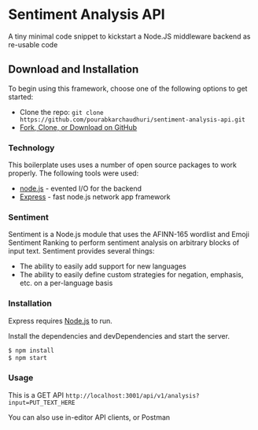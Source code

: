 # Sentiment Analysis API

A tiny minimal code snippet to kickstart a Node.JS middleware backend as re-usable code

## Download and Installation

To begin using this framework, choose one of the following options to get started:
* Clone the repo: `git clone https://github.com/pourabkarchaudhuri/sentiment-analysis-api.git`
* [Fork, Clone, or Download on GitHub](https://github.com/pourabkarchaudhuri/sentiment-analysis-api.git)

### Technology

This boilerplate uses uses a number of open source packages to work properly. The following tools were used:

* [node.js] - evented I/O for the backend
* [Express] - fast node.js network app framework


### Sentiment

Sentiment is a Node.js module that uses the AFINN-165 wordlist and Emoji Sentiment Ranking to perform sentiment analysis on arbitrary blocks of input text. Sentiment provides several things:
* The ability to easily add support for new languages
* The ability to easily define custom strategies for negation, emphasis, etc. on a per-language basis

### Installation

Express requires [Node.js](https://nodejs.org/) to run.

Install the dependencies and devDependencies and start the server.

```sh
$ npm install
$ npm start
```

### Usage
This is a GET API
`http://localhost:3001/api/v1/analysis?input=PUT_TEXT_HERE`

You can also use in-editor API clients, or Postman


   [node.js]: <http://nodejs.org>
   [express]: <http://expressjs.com>
